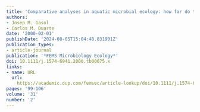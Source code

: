 ```yaml
---
title: 'Comparative analyses in aquatic microbial ecology: how far do they go?'
authors:
- Josep M. Gasol
- Carlos M. Duarte
date: '2000-02-01'
publishDate: '2024-08-05T15:04:48.831901Z'
publication_types:
- article-journal
publication: '*FEMS Microbiology Ecology*'
doi: 10.1111/j.1574-6941.2000.tb00675.x
links:
- name: URL
  url: 
    https://academic.oup.com/femsec/article-lookup/doi/10.1111/j.1574-6941.2000.tb00675.x
pages: '99-106'
volume: '31'
number: '2'
---
```

